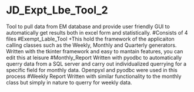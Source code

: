 # JD_Expt_Lbe_Tool_2
Tool to pull data from EM database and provide user friendly GUI to automatically get results both in 
excel form and statistically.
#Consists of 4 files
  #Exempt_Lable_Tool
  +This hold the framework of the applicaiton calling classes such as the Weekly, Monthly and Quarterly generators.
    Written with the tkinter framework and easy to mantain features, you can edit this at leisure
  #Monthly_Report
    Written with pyodbc to automatically querry data from a SQL server and carry out individualized querrying for a specific
    field for monthly data. Openpyxl and pyodbc were used in this process
  #Weekly Report
    Written with similar functionality to the monthly class but simply in nature to querry for weekly data.
    

